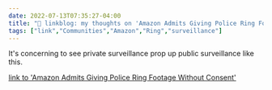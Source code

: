 ```yaml
---
date: 2022-07-13T07:35:27-04:00
title: "🔗 linkblog: my thoughts on 'Amazon Admits Giving Police Ring Footage Without Consent'"
tags: ["link","Communities","Amazon","Ring","surveillance"]
---
```

It's concerning to see private surveillance prop up public surveillance like this.
 

[link to 'Amazon Admits Giving Police Ring Footage Without Consent'](https://theintercept.com/2022/07/13/amazon-ring-camera-footage-police-ed-markey/)
